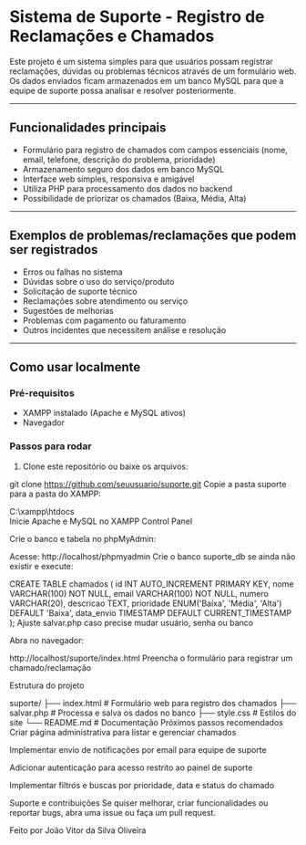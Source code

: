 # Sistema de Suporte - Registro de Reclamações e Chamados

Este projeto é um sistema simples para que usuários possam registrar reclamações, dúvidas ou problemas técnicos através de um formulário web. Os dados enviados ficam armazenados em um banco MySQL para que a equipe de suporte possa analisar e resolver posteriormente.

---
## Funcionalidades principais

- Formulário para registro de chamados com campos essenciais (nome, email, telefone, descrição do problema, prioridade)
- Armazenamento seguro dos dados em banco MySQL
- Interface web simples, responsiva e amigável
- Utiliza PHP para processamento dos dados no backend
- Possibilidade de priorizar os chamados (Baixa, Média, Alta)

---

## Exemplos de problemas/reclamações que podem ser registrados

- Erros ou falhas no sistema
- Dúvidas sobre o uso do serviço/produto
- Solicitação de suporte técnico
- Reclamações sobre atendimento ou serviço
- Sugestões de melhorias
- Problemas com pagamento ou faturamento
- Outros incidentes que necessitem análise e resolução

---

## Como usar localmente

### Pré-requisitos

- XAMPP instalado (Apache e MySQL ativos)
- Navegador

### Passos para rodar

1. Clone este repositório ou baixe os arquivos:

git clone https://github.com/seuusuario/suporte.git
Copie a pasta suporte para a pasta do XAMPP:


C:\xampp\htdocs\
Inicie Apache e MySQL no XAMPP Control Panel

Crie o banco e tabela no phpMyAdmin:

Acesse: http://localhost/phpmyadmin
Crie o banco suporte_db se ainda não existir e execute:

CREATE TABLE chamados (
    id INT AUTO_INCREMENT PRIMARY KEY,
    nome VARCHAR(100) NOT NULL,
    email VARCHAR(100) NOT NULL,
    numero VARCHAR(20),
    descricao TEXT,
    prioridade ENUM('Baixa', 'Média', 'Alta') DEFAULT 'Baixa',
    data_envio TIMESTAMP DEFAULT CURRENT_TIMESTAMP
);
Ajuste salvar.php caso precise mudar usuário, senha ou banco

Abra no navegador:


http://localhost/suporte/index.html
Preencha o formulário para registrar um chamado/reclamação

Estrutura do projeto

suporte/
├── index.html      # Formulário web para registro dos chamados
├── salvar.php      # Processa e salva os dados no banco
├── style.css       # Estilos do site
└── README.md       # Documentação
Próximos passos recomendados
Criar página administrativa para listar e gerenciar chamados

Implementar envio de notificações por email para equipe de suporte

Adicionar autenticação para acesso restrito ao painel de suporte

Implementar filtros e buscas por prioridade, data e status do chamado

Suporte e contribuições
Se quiser melhorar, criar funcionalidades ou reportar bugs, abra uma issue ou faça um pull request.

Feito por João Vitor da Silva Oliveira

